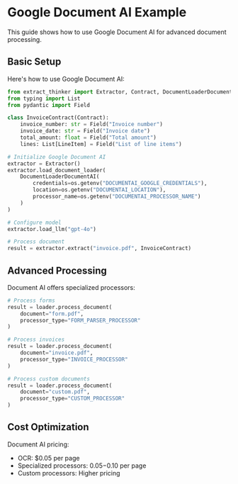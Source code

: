 # Google Document AI Example

This guide shows how to use Google Document AI for advanced document processing.

## Basic Setup

Here's how to use Google Document AI:

```python
from extract_thinker import Extractor, Contract, DocumentLoaderDocumentAI
from typing import List
from pydantic import Field

class InvoiceContract(Contract):
    invoice_number: str = Field("Invoice number")
    invoice_date: str = Field("Invoice date")
    total_amount: float = Field("Total amount")
    lines: List[LineItem] = Field("List of line items")

# Initialize Google Document AI
extractor = Extractor()
extractor.load_document_loader(
    DocumentLoaderDocumentAI(
        credentials=os.getenv("DOCUMENTAI_GOOGLE_CREDENTIALS"),
        location=os.getenv("DOCUMENTAI_LOCATION"),
        processor_name=os.getenv("DOCUMENTAI_PROCESSOR_NAME")
    )
)

# Configure model
extractor.load_llm("gpt-4o")

# Process document
result = extractor.extract("invoice.pdf", InvoiceContract)
```

## Advanced Processing

Document AI offers specialized processors:

```python
# Process forms
result = loader.process_document(
    document="form.pdf",
    processor_type="FORM_PARSER_PROCESSOR"
)

# Process invoices
result = loader.process_document(
    document="invoice.pdf",
    processor_type="INVOICE_PROCESSOR"
)

# Process custom documents
result = loader.process_document(
    document="custom.pdf",
    processor_type="CUSTOM_PROCESSOR"
)
```

## Cost Optimization

Document AI pricing:
- OCR: $0.05 per page
- Specialized processors: $0.05-$0.10 per page
- Custom processors: Higher pricing